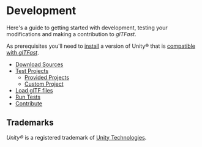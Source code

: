 # Development

Here's a guide to getting started with development, testing your modifications and making a contribution to *glTFast*.

As prerequisites you'll need to [install](installation.md) a version of Unity&reg; that is [compatible with *glTFast*](features.md#unity-version-support).

- [Download Sources](sources.md#download-sources)
- [Test Projects](test-project-setup.md)
  - [Provided Projects](test-project-setup.md#test-projects)
  - [Custom Project](test-project-setup.md#setup-a-custom-project)
- [Load glTF files](test-open-file.md)
- [Run Tests](tests.md)
- [Contribute](contributing.md)

## Trademarks

*Unity&reg;* is a registered trademark of [Unity Technologies][unity].

[unity]: https://unity.com
